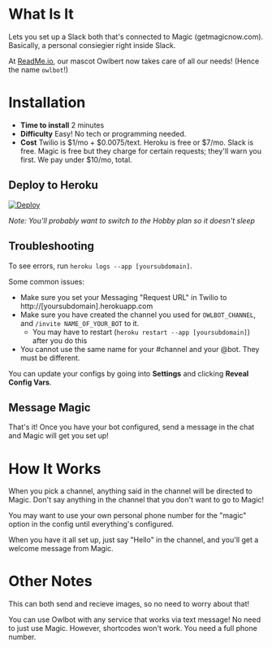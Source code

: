 # What Is It

Lets you set up a Slack both that's connected to Magic (getmagicnow.com). Basically, a personal consiegier right inside Slack.

At [ReadMe.io](http://readme.io), our mascot Owlbert now takes care of all our needs! (Hence the name `owlbot`!)

# Installation

  * **Time to install** 2 minutes
  * **Difficulty** Easy! No tech or programming needed.
  * **Cost** Twilio is $1/mo + $0.0075/text. Heroku is free or $7/mo. Slack is free. Magic is free but they charge for certain requests; they'll warn you first. We pay under $10/mo, total.

## Deploy to Heroku

[![Deploy](https://www.herokucdn.com/deploy/button.svg)](https://heroku.com/deploy)

*Note: You'll probably want to switch to the Hobby plan so it doesn't sleep*

## Troubleshooting

To see errors, run `heroku logs --app [yoursubdomain]`.

Some common issues:

  * Make sure you set your Messaging "Request URL" in Twilio to http://[yoursubdomain].herokuapp.com
  * Make sure you have created the channel you used for `OWLBOT_CHANNEL`, and `/invite NAME_OF_YOUR_BOT` to it.
    * You may have to restart (`heroku restart --app [yoursubdomain]`) after you do this
  * You cannot use the same name for your #channel and your @bot. They must be different.

You can update your configs by going into **Settings** and clicking **Reveal Config Vars**.

## Message Magic

That's it! Once you have your bot configured, send a message in the chat and Magic will get you set up!

# How It Works

When you pick a channel, anything said in the channel will be directed to Magic. Don't say anything in the channel that you don't want to go to Magic!

You may want to use your own personal phone number for the "magic" option in the config until everything's configured.

When you have it all set up, just say "Hello" in the channel, and you'll get a welcome message from Magic.

# Other Notes

This can both send and recieve images, so no need to worry about that!

You can use Owlbot with any service that works via text message! No need to just use Magic. However, shortcodes won't work. You need a full phone number.
